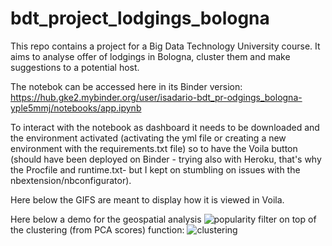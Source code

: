 # bdt_project_lodgings_bologna

This repo contains a project for a Big Data Technology University course.  It aims to analyse offer of lodgings in Bologna, cluster them and make suggestions to a potential host.  

The notebok can be accessed here in its Binder version:
https://hub.gke2.mybinder.org/user/isadario-bdt_pr-odgings_bologna-yple5mmj/notebooks/app.ipynb

To interact with the notebook as dashboard it needs to be downloaded and the environment activated (activating the yml file or creating a new environment with the requirements.txt file) so to have the Voila button (should have been deployed on Binder - trying also with Heroku, that's why the Procfile and runtime.txt- but I kept on stumbling on issues with the nbextension/nbconfigurator). 


Here below the GIFS are meant to display how it is viewed in Voila.   

Here below a demo for the geospatial analysis 
![popularity](demo_gif/mostcommon.gif)
filter on top of the clustering (from PCA scores) function: 
![clustering](demo_gif/clustering.gif)

